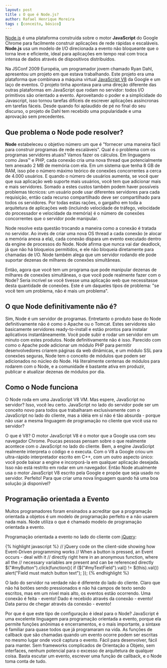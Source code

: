 ```yaml
---
layout: post
title : O que é Node.js?
author: Rafael Henrique Moreira
tags : [conceito, básico]
---
```

[Node.js][] é uma plataforma construída sobre o motor **JavaScript** do Google Chrome para facilmente construir aplicações de rede rápidas e escaláveis. **Node.js** usa um modelo de I/O direcionada a evento não bloqueante que o torna leve e eficiente, ideal para aplicações em tempo real com troca intensa de dados através de dispositivos distribuídos.

Na JSConf 2009 Européia, um programador jovem chamado Ryan Dahl, apresentou um projeto em que estava trabalhando. Este projeto era uma plataforma que combinava a máquina virtual [JavaScript V8][] da Google e um laço de eventos. O projeto tinha apontava para uma direção diferente das outras plataformas em JavaScript que rodam no servidor: todos I/O primitivos são orientado a evento. Aproveitando o poder e a simplicidade do Javascript, isso tornou tarefas difíceis de escrever aplicações assíncronas em tarefas fáceis. Desde quando foi aplaudido de pé no final do seu discurso, o projeto de Dahl tem recebido uma popularidade e uma aprovação sem precedentes.

## Que problema o Node pode resolver?

**Node** estabeleceu o objetivo número um que é "fornecer uma maneira fácil para construir programas de rede escaláveis". Qual é o problema com os programas servidores atuais? Vamos fazer os cálculos. Em linguagens como Java™ e PHP, cada conexão cria uma nova thread que potencialmente tem anexado 2 MB de memória com ela. Em um sistema que tenha 8 GB de RAM, isso põe o número máximo teórico de conexões concorrentes a cerca de 4.000 usuários. E quando o número de usuários aumenta, se você quer que sua aplicação web suporte mais usuários, você tem que adicionar mais e mais servidores. Somado a estes custos também podem haver possíveis problemas técnicos: um usuário pode usar diferentes servidores para cada requisição, então cada recurso compartilhado deve ser compartilhado para todos os servidores. Por todas estas rações, o gargalho em toda a arquitetura de aplicações web (incluindo velocidade de tráfego, velocidade do processador e velocidade da memória) é o número de conexões concorrentes que o servidor pode manipular.

Node resolve esta questão trocando a maneira como a conexão é tratada no servidor. Ao invés de criar uma nova OS thread a cada conexão (e alocar a memória anexa a ela), cada conexão dispara um evento executado dentro da engine de processos do Node. Node afirma que nunca vai dar deadlock, já que não há bloqueios permitidos, e ele não bloqueia diretamente para chamadas de I/O. Node também alega que  um servidor rodando ele pode suportar dezenas de milhares de conexões simultâneas.

Então, agora que você tem um programa que pode manipular dezenas de milhares de conexões simultâneas, o que você pode realmente fazer com o Node? Seria incrível se você tivesse uma aplicação web que necessitasse desta quantidade de conexões. Este é um daqueles tipos de problema: "se você tem um problema, não é mais um problema".

## O que Node definitivamente não é?

Sim, Node é um servidor de programas. Entretanto o produto base do Node definitivamente não é como o Apache ou o Tomcat. Estes servidores são basicamente servidores ready-to-install e estão prontos para instalar aplicativos instantâneamente. Você pode subir e rodar um servidor em um minuto com estes produtos. Node definitivamente não é isso. Parecido com como o Apache pode adicionar um módulo PHP para permitir desenvolvedores criarem páginas da web dinâmicas, e um módulo SSL para conexões seguras, Node tem o conceito de módulos que podem ser adicionados no núcleo do Node. Há literalmente centenas de módulos para rodarem com o Node, e a comunidade é bastante ativa em produzir, publicar e atualizar dezenas de módulos por dia.


## Como o Node funciona

O Node roda em uma JavaScript V8 VM. Mas espere, JavaScript no servidor? Isso, você leu certo. JavaScript no lado do servidor pode ser um conceito novo para todos que trabalharam exclusivamente com o JavaScript no lado do cliente, mas a idéia em sí não é tão absurda - porque não usar a mesma linguagem de programação no cliente que você usa no servidor?

O que é V8? O motor JavaScript V8 é o motor  que a Google usa com seu navegador Chrome. Poucas pessoas pensam sobre o que realmente acontece com o JavaScript no lado do cliente. Bem, a engine JavaScript realmente interpreta o código e o executa. Com o V8 a Google criou um ultra-rápido interpretador escrito em C++, com um outro aspecto único: você pode baixar a engine e incorporá-la em qualquer aplicação desejada. Isso não está restrito em rodar em um navegador. Então Node atualmente usa o motor JavaScript V8 escrito pela Google e propõe que seja usado no servidor. Perfeito! Para que criar uma nova linguagem quando há uma boa solução já disponível?


## Programação orientada a Evento

Muitos programadores foram ensinados a acreditar que a programação orientada a objetos é um modelo de programação perfeito e a não usarem nada mais. Node utiliza o que é chamado modelo de programação orientada a evento.

Programação orientada a evento no lado do cliente com [jQuery][]:

{% highlight javascript %}
// jQuery code on the client-side showing how Event-Driven programming works
// When a button is pressed, an Event occurs - deal with it
// directly right here in an anonymous function, where all the
// necessary variables are present and can be referenced directly
$("#myButton").click(function(){
     if ($("#myTextField").val() != $(this).val())
         alert("Field must match button text");
});
{% endhighlight %}

O lado do servidor na verdade não é diferente do lado do cliente. Claro que não há botões sendo pressionados e não há campos de texto sendo escritos, mas em um nível mais alto, os eventos estão ocorrendo. Uma conexão é feita - evento! Dado é recebido através da conexão - evento! Data parou de chegar através da conexão - evento!

Por que é que este tipo de configuração é ideal para o Node? JavaScript é uma excelente linguagem para programação orientada a evento, porque ela permite funções anônimas e encerramentos, e o mais importante, a sintaxe é familiar para quase todos que já programaram na vida. As funções de callback que são chamadas quando um evento ocorre podem ser escritas no mesmo lugar onde você captura o evento. Fácil para desenvolver, fácil para manter. Sem frameworks complicados de Orientação a Objeto, sem interfaces, nenhum potencial para o excesso de arquitetura de qualquer coisa. Basta escutar um evento, escrever uma função de callback, e o Node toma conta de tudo.

[Node.JS]: http://nodejs.org/
[JavaScript V8]: http://code.google.com/p/v8/
[jQuery]: http://jquery.com/